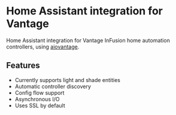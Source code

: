 # Home Assistant integration for Vantage

Home Assistant integration for Vantage InFusion home automation controllers, using [aiovantage](https://github.com/loopj/aiovantage).

## Features
- Currently supports light and shade entities
- Automatic controller discovery
- Config flow support
- Asynchronous I/O
- Uses SSL by default